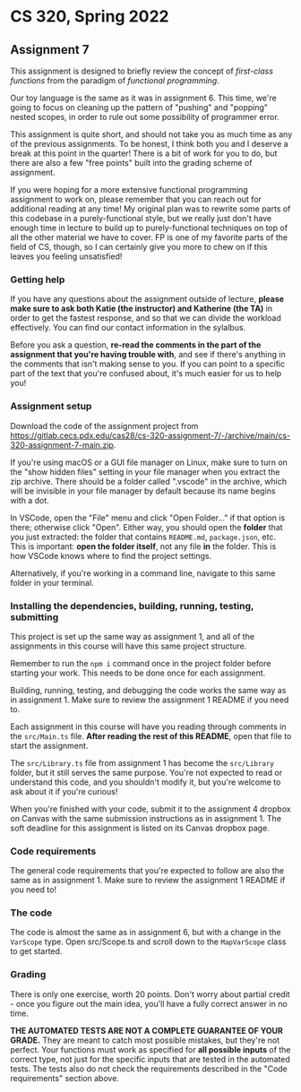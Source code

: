 # CS 320, Spring 2022

## Assignment 7

This assignment is designed to briefly review the concept of *first-class functions* from the paradigm of *functional programming*.

Our toy language is the same as it was in assignment 6. This time, we're going to focus on cleaning up the pattern of "pushing" and "popping" nested scopes, in order to rule out some possibility of programmer error.

This assignment is quite short, and should not take you as much time as any of the previous assignments. To be honest, I think both you and I deserve a break at this point in the quarter! There is a bit of work for you to do, but there are also a few "free points" built into the grading scheme of assignment.

If you were hoping for a more extensive functional programming assignment to work on, please remember that you can reach out for additional reading at any time! My original plan was to rewrite some parts of this codebase in a purely-functional style, but we really just don't have enough time in lecture to build up to purely-functional techniques on top of all the other material we have to cover. FP is one of my favorite parts of the field of CS, though, so I can certainly give you more to chew on if this leaves you feeling unsatisfied!

### Getting help

If you have any questions about the assignment outside of lecture, **please make sure to ask both Katie (the instructor) and Katherine (the TA)** in order to get the fastest response, and so that we can divide the workload effectively. You can find our contact information in the sylalbus.

Before you ask a question, **re-read the comments in the part of the assignment that you're having trouble with**, and see if there's anything in the comments that isn't making sense to you. If you can point to a specific part of the text that you're confused about, it's much easier for us to help you!

### Assignment setup

Download the code of the assignment project from <https://gitlab.cecs.pdx.edu/cas28/cs-320-assignment-7/-/archive/main/cs-320-assignment-7-main.zip>.

If you're using macOS or a GUI file manager on Linux, make sure to turn on the "show hidden files" setting in your file manager when you extract the zip archive. There should be a folder called ".vscode" in the archive, which will be invisible in your file manager by default because its name begins with a dot.

In VSCode, open the "File" menu and click "Open Folder..." if that option is there; otherwise click "Open". Either way, you should open the **folder** that you just extracted: the folder that contains `README.md`, `package.json`, etc. This is important: **open the folder itself**, not any file **in** the folder. This is how VSCode knows where to find the project settings.

Alternatively, if you're working in a command line, navigate to this same folder in your terminal.

### Installing the dependencies, building, running, testing, submitting

This project is set up the same way as assignment 1, and all of the assignments in this course will have this same project structure.

Remember to run the `npm i` command once in the project folder before starting your work. This needs to be done once for each assignment.

Building, running, testing, and debugging the code works the same way as in assignment 1. Make sure to review the assignment 1 README if you need to.

Each assignment in this course will have you reading through comments in the `src/Main.ts` file. **After reading the rest of this README**, open that file to start the assignment.

The `src/Library.ts` file from assignment 1 has become the `src/Library` folder, but it still serves the same purpose. You're not expected to read or understand this code, and you shouldn't modify it, but you're welcome to ask about it if you're curious!

When you're finished with your code, submit it to the assignment 4 dropbox on Canvas with the same submission instructions as in assignment 1. The soft deadline for this assignment is listed on its Canvas dropbox page.

### Code requirements

The general code requirements that you're expected to follow are also the same as in assignment 1. Make sure to review the assignment 1 README if you need to!

### The code

The code is almost the same as in assignment 6, but with a change in the `VarScope` type. Open src/Scope.ts and scroll down to the `MapVarScope` class to get started.

### Grading

There is only one exercise, worth 20 points. Don't worry about partial credit - once you figure out the main idea, you'll have a fully correct answer in no time.

**THE AUTOMATED TESTS ARE NOT A COMPLETE GUARANTEE OF YOUR GRADE.** They are meant to catch most possible mistakes, but they're not perfect. Your functions must work as specified for **all possible inputs** of the correct type, not just for the specific inputs that are tested in the automated tests. The tests also do not check the requirements described in the "Code requirements" section above.
